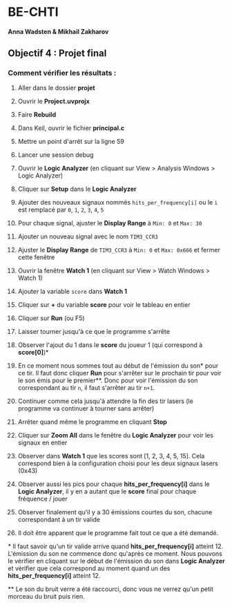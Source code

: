 # BE-CHTI

#### Anna Wadsten & Mikhail Zakharov

## Objectif 4 : Projet final

### Comment vérifier les résultats :

1. Aller dans le dossier **projet**
1. Ouvrir le **Project.uvprojx**
1. Faire **Rebuild**
1. Dans Keil, ouvrir le fichier **principal.c**

1. Mettre un point d'arrêt sur la ligne 59
1. Lancer une session debug
1. Ouvrir le **Logic Analyzer** (en cliquant sur View > Analysis Windows > Logic Analyzer)
1. Cliquer sur **Setup** dans le **Logic Analyzer**
1. Ajouter des nouveaux signaux nommés `hits_per_frequency[i]` ou le `i` est remplacé par `0`, `1`, `2`, `3`, `4`, `5`
1. Pour chaque signal, ajuster le **Display Range** à `Min: 0` et `Max: 30`
1. Ajouter un nouveau signal avec le nom `TIM3_CCR3`
1. Ajuster le **Display Range** de `TIM3_CCR3` à `Min: 0` et `Max: 0x666` et fermer cette fenêtre
1. Ouvrir la fenêtre **Watch 1** (en cliquant sur View > Watch Windows > Watch 1)
1. Ajouter la variable `score` dans **Watch 1**
1. Cliquer sur **+** du variable **score** pour voir le tableau en entier
1. Cliquer sur **Run** (ou F5)
1. Laisser tourner jusqu'à ce que le programme s'arrête
1. Observer l'ajout du 1 dans le **score** du joueur 1 (qui correspond à **score[0]**)\*
1. En ce moment nous sommes tout au début de l'émission du son\* pour ce tir. Il faut donc cliquer **Run** pour s'arrêter sur le prochain tir pour voir le son émis pour le premier\*\*. Donc pour voir l'émission du son correspondant au tir `n`, il faut s'arrêter au tir `n+1`.
1. Continuer comme cela jusqu'à attendre la fin des tir lasers (le programme va continuer à tourner sans arrêter)
1. Arrêter quand même le programme en cliquant **Stop**
1. Cliquer sur **Zoom All** dans le fenêtre du **Logic Analyzer** pour voir les signaux en entier
1. Observer dans **Watch 1** que les scores sont [1, 2, 3, 4, 5, 15]. Cela correspond bien à la configuration choisi pour les deux signaux lasers (0x43)
1. Observer aussi les pics pour chaque **hits_per_frequency[i]** dans le **Logic Analyzer**, il y en a autant que le **score** final pour chaque fréquence / jouer
1. Observer finalement qu'il y a 30 émissions courtes du son, chacune correspondant à un tir valide
1. Il doit être apparent que le programme fait tout ce que a été demandé.

\* Il faut savoir qu'un tir valide arrive quand **hits_per_frequency[i]** atteint 12. L'émission du son ne commence donc qu'après ce moment. Nous pouvons le vérifier en cliquant sur le début de l'émission du son dans **Logic Analyzer** et vérifier que cela correspond au moment quand un des **hits_per_frequency[i]** atteint 12.

\*\* Le son du bruit verre a été raccourci, donc vous ne verrez qu'un petit morceau du bruit puis rien.
